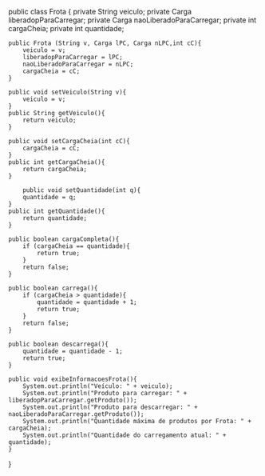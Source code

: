 public class Frota { 
    private String veiculo;
    private Carga liberadopParaCarregar;
    private Carga naoLiberadoParaCarregar;
    private int cargaCheia;
    private int quantidade;

    public Frota (String v, Carga lPC, Carga nLPC,int cC){
        veiculo = v;
        liberadopParaCarregar = lPC;
        naoLiberadoParaCarregar = nLPC;
        cargaCheia = cC;
    }
        
    public void setVeiculo(String v){
        veiculo = v;
    }
    public String getVeiculo(){
        return veiculo;
    }
        
    public void setCargaCheia(int cC){
        cargaCheia = cC;
    }
    public int getCargaCheia(){
        return cargaCheia;
    }
    
        public void setQuantidade(int q){
        quantidade = q;
    }
    public int getQuantidade(){
        return quantidade;
    }
 
    public boolean cargaCompleta(){
        if (cargaCheia == quantidade){
            return true;
        }
        return false;
    }
    
    public boolean carrega(){
        if (cargaCheia > quantidade){
            quantidade = quantidade + 1;
            return true;
        }
        return false;
    }
    
    public boolean descarrega(){
        quantidade = quantidade - 1;
        return true;
    }
    
    public void exibeInformacoesFrota(){
        System.out.println("Veículo: " + veiculo);
        System.out.println("Produto para carregar: " + liberadopParaCarregar.getProduto());
        System.out.println("Produto para descarregar: " + naoLiberadoParaCarregar.getProduto());
        System.out.println("Quantidade máxima de produtos por Frota: " + cargaCheia);
        System.out.println("Quantidade do carregamento atual: " + quantidade);
    }
}    
